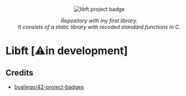 <p align="center">
<img src="https://github.com/byaliego/42-project-badges/blob/main/badges/libft.png?raw=true" alt="libft project badge" />
</p>

<p align="center"> <i> Repository with my first library. <br /> It consists of a static library with recoded standard functions in C. </i> </p>

# Libft [⚠️in development]

## Credits
 - <a href="https://github.com/byaliego/42-project-badges"> byaliego/42-project-badges </a>
